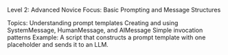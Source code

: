 Level 2: Advanced Novice
Focus: Basic Prompting and Message Structures

Topics:
Understanding prompt templates
Creating and using SystemMessage, HumanMessage, and AIMessage
Simple invocation patterns
Example: A script that constructs a prompt template with one placeholder and sends it to an LLM.
